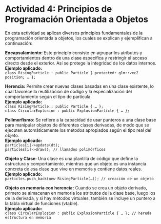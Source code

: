 #  Actividad 4: Principios de Programación Orientada a Objetos

En esta actividad se aplican diversos principios fundamentales de la programación orientada a objetos, los cuales se explican y ejemplifican a continuación:

 **Encapsulamiento:** Este principio consiste en agrupar los atributos y comportamientos dentro de una clase específica y restringir el acceso directo desde el exterior. Así se protege la integridad de los datos internos.  
**Ejemplo aplicado:**  
`class RisingParticle : public Particle { protected: glm::vec2 position; … };`

 **Herencia:** Permite crear nuevas clases basadas en una clase existente, lo cual favorece la reutilización de código y la especialización del comportamiento según el tipo de partícula.  
**Ejemplo aplicado:**  
`class RisingParticle : public Particle { … };`  
`class CircularExplosion : public ExplosionParticle { … };`

 **Polimorfismo:** Se refiere a la capacidad de usar punteros a una clase base para manipular objetos de diferentes clases derivadas, de modo que se ejecuten automáticamente los métodos apropiados según el tipo real del objeto.  
**Ejemplo aplicado:**  
`particles[i]->update(dt);`  
`particles[i]->draw(); // llamados polimórficos`

 **Objeto y Clase:** Una clase es una plantilla de código que define la estructura y comportamiento, mientras que un objeto es una instancia concreta de esa clase que vive en memoria y contiene datos reales.  
**Ejemplo aplicado:**  
`particles.push_back(new RisingParticle(…)); // creación de un objeto`

 **Objeto en memoria con herencia:** Cuando se crea un objeto derivado, primero se almacenan en memoria los atributos de la clase base, luego los de la derivada, y si hay métodos virtuales, también se incluye un puntero a la tabla virtual de funciones (vtable).  
**Ejemplo aplicado:**  
`class CircularExplosion : public ExplosionParticle { … }; // hereda estructura en memoria`
